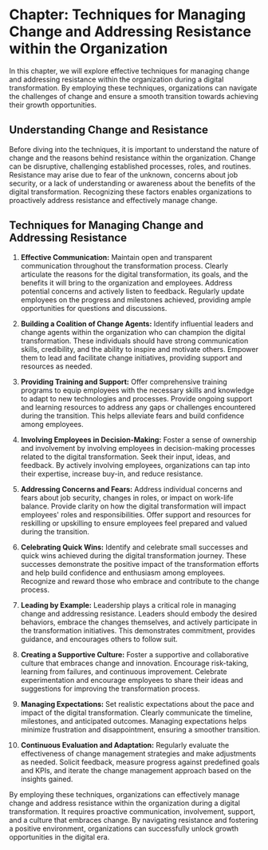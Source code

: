 Chapter: Techniques for Managing Change and Addressing Resistance within the Organization
=========================================================================================

In this chapter, we will explore effective techniques for managing change and addressing resistance within the organization during a digital transformation. By employing these techniques, organizations can navigate the challenges of change and ensure a smooth transition towards achieving their growth opportunities.

**Understanding Change and Resistance**
---------------------------------------

Before diving into the techniques, it is important to understand the nature of change and the reasons behind resistance within the organization. Change can be disruptive, challenging established processes, roles, and routines. Resistance may arise due to fear of the unknown, concerns about job security, or a lack of understanding or awareness about the benefits of the digital transformation. Recognizing these factors enables organizations to proactively address resistance and effectively manage change.

**Techniques for Managing Change and Addressing Resistance**
------------------------------------------------------------

1. **Effective Communication:** Maintain open and transparent communication throughout the transformation process. Clearly articulate the reasons for the digital transformation, its goals, and the benefits it will bring to the organization and employees. Address potential concerns and actively listen to feedback. Regularly update employees on the progress and milestones achieved, providing ample opportunities for questions and discussions.

2. **Building a Coalition of Change Agents:** Identify influential leaders and change agents within the organization who can champion the digital transformation. These individuals should have strong communication skills, credibility, and the ability to inspire and motivate others. Empower them to lead and facilitate change initiatives, providing support and resources as needed.

3. **Providing Training and Support:** Offer comprehensive training programs to equip employees with the necessary skills and knowledge to adapt to new technologies and processes. Provide ongoing support and learning resources to address any gaps or challenges encountered during the transition. This helps alleviate fears and build confidence among employees.

4. **Involving Employees in Decision-Making:** Foster a sense of ownership and involvement by involving employees in decision-making processes related to the digital transformation. Seek their input, ideas, and feedback. By actively involving employees, organizations can tap into their expertise, increase buy-in, and reduce resistance.

5. **Addressing Concerns and Fears:** Address individual concerns and fears about job security, changes in roles, or impact on work-life balance. Provide clarity on how the digital transformation will impact employees' roles and responsibilities. Offer support and resources for reskilling or upskilling to ensure employees feel prepared and valued during the transition.

6. **Celebrating Quick Wins:** Identify and celebrate small successes and quick wins achieved during the digital transformation journey. These successes demonstrate the positive impact of the transformation efforts and help build confidence and enthusiasm among employees. Recognize and reward those who embrace and contribute to the change process.

7. **Leading by Example:** Leadership plays a critical role in managing change and addressing resistance. Leaders should embody the desired behaviors, embrace the changes themselves, and actively participate in the transformation initiatives. This demonstrates commitment, provides guidance, and encourages others to follow suit.

8. **Creating a Supportive Culture:** Foster a supportive and collaborative culture that embraces change and innovation. Encourage risk-taking, learning from failures, and continuous improvement. Celebrate experimentation and encourage employees to share their ideas and suggestions for improving the transformation process.

9. **Managing Expectations:** Set realistic expectations about the pace and impact of the digital transformation. Clearly communicate the timeline, milestones, and anticipated outcomes. Managing expectations helps minimize frustration and disappointment, ensuring a smoother transition.

10. **Continuous Evaluation and Adaptation:** Regularly evaluate the effectiveness of change management strategies and make adjustments as needed. Solicit feedback, measure progress against predefined goals and KPIs, and iterate the change management approach based on the insights gained.

By employing these techniques, organizations can effectively manage change and address resistance within the organization during a digital transformation. It requires proactive communication, involvement, support, and a culture that embraces change. By navigating resistance and fostering a positive environment, organizations can successfully unlock growth opportunities in the digital era.
